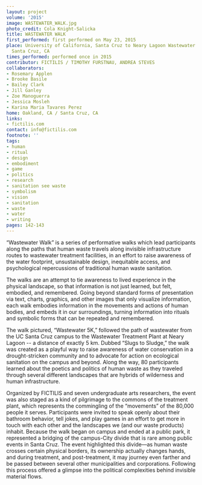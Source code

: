 ```yaml
---
layout: project
volume: '2015'
image: WASTEWATER_WALK.jpg
photo_credit: Cola Knight-Salicka
title: WASTEWATER WALK
first_performed: first performed on May 23, 2015
place: University of California, Santa Cruz to Neary Lagoon Wastewater Treatment Facility,
  Santa Cruz, CA
times_performed: performed once in 2015
contributor: FICTILIS / TIMOTHY FURSTNAU, ANDREA STEVES
collaborators:
- Rosemary Applen
- Brooke Basile
- Bailey Clark
- Jill Ganley
- Zoe Manoguerra
- Jessica Mosleh
- Karina Maria Tavares Perez
home: Oakland, CA / Santa Cruz, CA
links:
- fictilis.com
contact: info@fictilis.com
footnote: ''
tags:
- human
- ritual
- design
- embodiment
- game
- politics
- research
- sanitation see waste
- symbolism
- vision
- sanitation
- waste
- water
- writing
pages: 142-143
---
```


“Wastewater Walk” is a series of performative walks which lead participants along the paths that human waste travels along invisible infrastructure routes to wastewater treatment facilities, in an effort to raise awareness of the water footprint, unsustainable design, inequitable access, and psychological repercussions of traditional human waste sanitation.

The walks are an attempt to tie awareness to lived experience in the physical landscape, so that information is not just learned, but felt, embodied, and remembered. Going beyond standard forms of presentation via text, charts, graphics, and other images that only visualize information, each walk embodies information in the movements and actions of human bodies, and embeds it in our surroundings, turning information into rituals and symbolic forms that can be repeated and remembered.

The walk pictured, “Wastewater 5K,” followed the path of wastewater from the UC Santa Cruz campus to the Wastewater Treatment Plant at Neary Lagoon -- a distance of exactly 5 km. Dubbed “Slugs to Sludge,” the walk was created as a playful way to raise awareness of water conservation in a drought-stricken community and to advocate for action on ecological sanitation on the campus and beyond. Along the way, 80 participants learned about the poetics and politics of human waste as they traveled through several different landscapes that are hybrids of wilderness and human infrastructure.

Organized by FICTILIS and seven undergraduate arts researchers, the event was also staged as a kind of pilgrimage to the commons of the treatment plant, which represents the commingling of the “movements” of the 80,000 people it serves. Participants were invited to speak openly about their bathroom behavior, tell jokes, and play games in an effort to get more in touch with each other and the landscapes we (and our waste products) inhabit. Because the walk began on campus and ended at a public park, it represented a bridging of the campus-City divide that is rare among public events in Santa Cruz. The event highlighted this divide­—as human waste crosses certain physical borders, its ownership actually changes hands, and during treatment, and post-treatment, it may journey even farther and be passed between several other municipalities and corporations. Following this process offered a glimpse into the political complexities behind invisible material flows.
